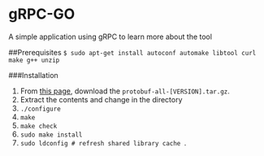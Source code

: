 # gRPC-GO
A simple application using gRPC to learn more about the tool

##Prerequisites
```$ sudo apt-get install autoconf automake libtool curl make g++ unzip```

  ###Installation
  1. From [this page](https://github.com/protocolbuffers/protobuf/releases/tag/v3.6.1), download the ```protobuf-all-[VERSION].tar.gz```.
  2. Extract the contents and change in the directory
  3. ```./configure```
  4. ```make```
  5. ```make check```
  6. ```sudo make install```
  7. ```sudo ldconfig # refresh shared library cache ```.

